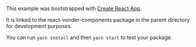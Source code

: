 This example was bootstrapped with [Create React App](https://github.com/facebook/create-react-app).

It is linked to the react-vonder-components package in the parent directory for development purposes.

You can run `yarn install` and then `yarn start` to test your package.
